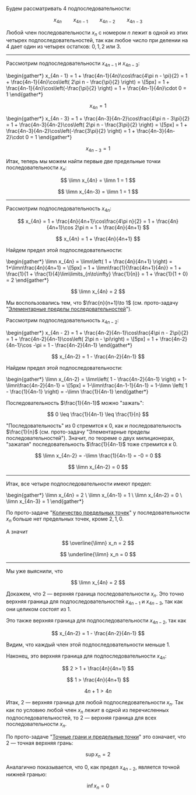 Будем рассматривать 4 подпоследовательности:

$$ x_{4n} \qquad x_{4n-1} \qquad x_{4n-2} \qquad x_{4n-3} $$

Любой член последовательности $x_n$ с номером $n$ лежит в одной из этих четырех подпоследовательностей, так как
любое число при делении на $4$ дает один из четырех остатков: $0, 1, 2$ или $3$.

---

Рассмотрим подпоследовательности $x_{4n-1}$ и $x_{4n-3}$:

\begin{gather*}
    x_{4n - 1} = 1 + \frac{4n-1}{4n}\cos\frac{4\pi n - \pi}{2} = 1 + \frac{4n-1}{4n}\cos\left( 2\pi n - \frac{\pi}{2} \right) =
    \\[5px]
    = 1 + \frac{4n-1}{4n}\cos\left(-\frac{\pi}{2} \right) = 1 + \frac{4n-1}{4n}\cdot 0 = 1
\end{gather*}

$$ x_{4n} = 1 $$

\begin{gather*}
    x_{4n - 3} = 1 + \frac{4n-3}{4n-2}\cos\frac{4\pi n - 3\pi}{2} = 1 + \frac{4n-3}{4n-2}\cos\left( 2\pi n - \frac{3\pi}{2} \right) =
    \\[5px]
    = 1 + \frac{4n-3}{4n-2}\cos\left(-\frac{3\pi}{2} \right) = 1 + \frac{4n-3}{4n-2}\cdot 0 = 1
\end{gather*}

$$ x_{4n-3} = 1 $$

Итак, теперь мы можем найти первые две предельные точки последовательности $x_n$:

$$ \limn x_{4n} = \limn 1 = 1 $$

$$ \limn x_{4n-3} = \limn 1 = 1 $$

---

Рассмотрим подпоследовательность $x_{4n}$:

$$ x_{4n} = 1 + \frac{4n}{4n+1}\cos\frac{4\pi n}{2} = 1 + \frac{4n}{4n+1}\cos 2\pi n = 1 + \frac{4n}{4n+1} $$

$$ x_{4n} = 1 + \frac{4n}{4n+1} $$

Найдем предел этой подпоследовательности:

\begin{gather*}
    \limn x_{4n} = \limn\left( 1 + \frac{4n}{4n+1} \right) = 1+\limn\frac{4n}{4n+1} =
    \\[5px]
    = 1 + \limn\frac{1}{\frac{4n+1}{4n}} = 1 + \frac{1}{1 + \frac{1}{4}\lim\limits_{n\to\infty} \frac{1}{n}} = 1 + \frac{1}{1 + 0} = 2
\end{gather*}

$$ \limn x_{4n} = 2 $$

Мы воспользовались тем, что $\frac{n}{n+1}\to 1$ (см. прото-задачу "[Элементарные пределы последовательностей](/proto/sequences/limits/elementary)").

Рассмотрим подпоследовательность $x_{4n-2}$:

\begin{gather*}
    x_{4n - 2} = 1 + \frac{4n-2}{4n-1}\cos\frac{4\pi n - 2\pi}{2} = 1 + \frac{4n-2}{4n-1}\cos\left( 2\pi n - \pi\right) =
    \\[5px]
    = 1 + \frac{4n-2}{4n-1}\cos -\pi = 1 - \frac{4n-2}{4n-1}
\end{gather*}

$$ x_{4n-2} = 1 - \frac{4n-2}{4n-1} $$

Найдем предел этой подпоследовательности:

\begin{gather*}
    \limn x_{4n-2} = \limn\left( 1 - \frac{4n-2}{4n-1} \right) = 1-\limn\frac{4n-2}{4n-1} =
    \\[5px]
    = 1-\limn\frac{4n-1-1}{4n-1} = 1-\limn \left( 1 - \frac{1}{4n-1} \right) = -\limn \frac{1}{4n-1}
\end{gather*}

Последовательность $\frac{1}{4n-1}$ можно "зажать":

$$ 0 \leq \frac{1}{4n-1} \leq \frac{1}{n} $$

"Последовательность" из $0$ стремится к $0$, как и последовательность $\frac{1}{n}$ (см. прото-задачу "Элементарные пределы последовательностей"). Значит,
по теореме о двух милиционерах, "зажатая" последовательность $\frac{1}{4n-1}$ тоже стремится к $0$.

$$ \limn x_{4n-2} = -\limn \frac{1}{4n-1} = -0 = 0 $$

$$ \limn x_{4n-2} = 0 $$

---

Итак, все четыре подпоследовательности имеют предел:

\begin{gather*}
    \limn x_{4n} = 2
    \\
    \limn x_{4n-1} = 1
    \\
    \limn x_{4n-2} = 0
    \\
    \limn x_{4n-3} = 1
\end{gather*}

По прото-задаче "[Количество предельных точек](/proto/sequences/limits/max-limit-points)" у последовательности $x_n$ больше нет предельных точек, кроме $2, 1, 0$.

А значит

$$ \overline{\limn} x_n = 2 $$

$$ \underline{\limn} x_n = 0 $$

---

Мы уже выяснили, что

$$ \limn x_{4n} = 2 $$

Докажем, что $2$ — верхняя граница последовательности $x_n$.
Это точно верхняя граница для подпоследовательностей $x_{4n-1}$ и $x_{4n-3}$, так как они целиком состоят из $1$.

Это также верхняя граница для подпоследовательности $x_{4n-2}$, так как

$$ x_{4n-2} = 1 - \frac{4n-2}{4n-1} $$

Видим, что каждый член этой подпоследовательности меньше $1$.

Наконец, это верхняя граница для подпоследовательности $x_{4n}$:

$$ 2 > 1 + \frac{4n}{4n+1} $$

$$ 1 > \frac{4n}{4n+1} $$

$$ 4n+1 > 4n  $$

Итак, $2$ — верхняя граница для любой подпоследовательности $x_n$. Так как по условию любой член $x_n$ лежит в одной из перечисленных подпоследовательностей,
то $2$ — верхняя граница для всех последовательности $x_n$.

По прото-задаче "[Точные грани и предельные точки](/proto/sequences/limits/limit-point-bounds)" это означает, что $2$ — точная верхняя грань:

$$ \sup x_n = 2 $$

Аналагично показывается, что $0$, как предел $x_{4n-2}$, является точной нижней гранью:

$$ \inf x_n = 0 $$